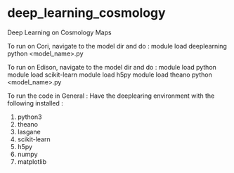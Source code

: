 # deep_learning_cosmology
Deep Learning on Cosmology Maps

To run on Cori, navigate to the model dir and do : 
module load deeplearning
python <model_name>.py 

To run on Edison, navigate to the model dir and do : 
module load python
module load scikit-learn 
module load h5py 
module load theano
python <model_name>.py

To run the code in General : 
Have the deeplearing environment with the following installed : 
1. python3 
2. theano 
3. lasgane 
4. scikit-learn
5. h5py 
6. numpy 
7. matplotlib 


